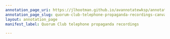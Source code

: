 ```yaml
---
annotation_page_uri: https://jlhootman.github.io/avannotatewksp/annotations/quorum-club-telephone-propaganda-recordings-canvas-1-president.json
annotation_page_slug: quorum-club-telephone-propaganda-recordings-canvas-1-president
layout: annotation_page
manifest_label: Quorum Club telephone propaganda recordings

---
```


